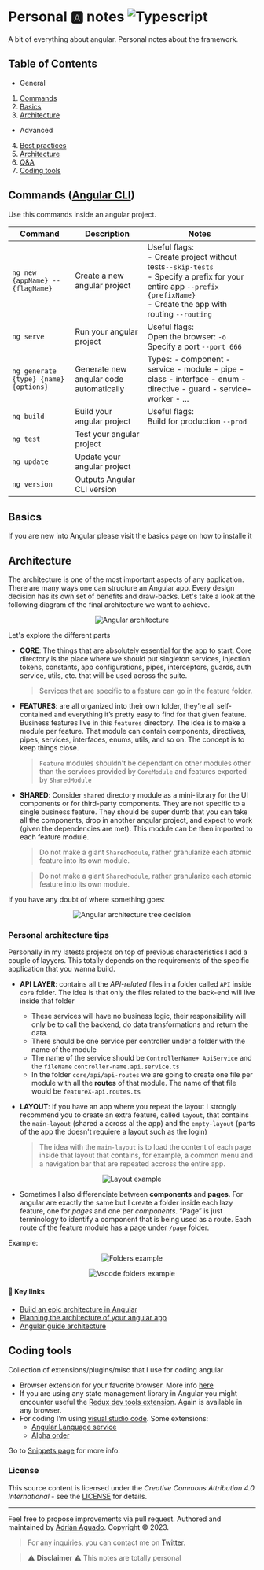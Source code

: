 # Personal 🅰️ notes ![Typescript](https://img.shields.io/badge/-Typescript-blue)

A bit of everything about angular. Personal notes about the framework.


## Table of Contents
- General
1. [Commands](#commands)
2. [Basics](#basics)
3. [Architecture](#architecture)

- Advanced

4. [Best practices](#best-practices)
5. [Architecture](#architecture)
6. [Q&A](#q&a)
7. [Coding tools](#coding-tools)

## Commands ([Angular CLI](https://angular.io/cli))

Use this commands inside an angular project.

| Command                               | Description                             | Notes                                                                                                                                                                             |
| ------------------------------------- | --------------------------------------- | --------------------------------------------------------------------------------------------------------------------------------------------------------------------------------- |
| `ng new {appName} --{flagName}`       | Create a new angular project            | Useful flags:<br/> - Create project without tests`--skip-tests`<br/> - Specify a prefix for your entire app `--prefix {prefixName}`<br/>- Create the app with routing `--routing` |
| `ng serve `                           | Run your angular project                | Useful flags: <br/>Open the browser: `-o` <br/>Specify a port `--port 666`                                                                                                        |
| `ng generate {type} {name} {options}` | Generate new angular code automatically | Types: - component - service - module - pipe - class - interface - enum - directive - guard - service-worker - ...                                                                |
| `ng build`                            | Build your angular project              | Useful flags: <br/>Build for production `--prod`                                                                                                                                  |
| `ng test`                             | Test your angular project               |                                                                                                                                                                                   |
| `ng update`                           | Update your angular project             |                                                                                                                                                                                   |
| `ng version`                          | Outputs Angular CLI version             |                                                                                                                                                                                   |

## Basics

If you are new into Angular please visit the basics page on how to installe it

## Architecture

The architecture is one of the most important aspects of any application. There are many ways one can structure an Angular app. Every design decision has its own set of benefits and draw-backs. Let's take a look at the following diagram of the final architecture we want to achieve.

<p align="center">
  <img src=".img/../img/architecture1.png" alt="Angular architecture" />
</p>

Let's explore the different parts

- **CORE**: The things that are absolutely essential for the app to start. Core directory is the place where we should put singleton services, injection tokens, constants, app configurations, pipes, interceptors, guards, auth service, utils, etc. that will be used across the suite.
  > Services that are specific to a feature can go in the feature folder.
- **FEATURES**: are all organized into their own folder, they’re all self-contained and everything it’s pretty easy to find for that given feature. Business features live in this `features` directory. The idea is to make a module per feature. That module can contain components, directives, pipes, services, interfaces, enums, utils, and so on. The concept is to keep things close.
  > `Feature` modules shouldn't be dependant on other modules other than the services provided by `CoreModule` and features exported by `SharedModule`
- **SHARED**: Consider `shared` directory module as a mini-library for the UI components or for third-party components. They are not specific to a single business feature. They should be super dumb that you can take all the components, drop in another angular project, and expect to work (given the dependencies are met). This module can be then imported to each feature module.
  > Do not make a giant `SharedModule`, rather granularize each atomic feature into its own module.
  
  > Do not make a giant `SharedModule`, rather granularize each atomic feature into its own module.




If you have any doubt of where something goes:

<p align="center">
  <img src=".img/../img/treeDecision.png" alt="Angular architecture tree decision" />
</p>

### Personal architecture tips

Personally in my latests projects on top of previous characteristics I add a couple of layyers. This totally depends on the requirements of the specific application that you wanna build.

- **API LAYER**: contains all the _API-related_ files in a folder called `API` inside `core` folder. The idea is that only the files related to the back-end will live inside that folder

  - These services will have no business logic, their responsibility will only be to call the backend, do data transformations and return the data.
  - There should be one service per controller under a folder with the name of the module
  - The name of the service should be `ControllerName+ ApiService` and the `fileName` `controller-name.api.service.ts`
  - In the folder `core/api/api-routes` we are going to create one file per module with all the **routes** of that module. The name of that file would be `featureX-api.routes.ts`

- **LAYOUT**: If you have an app where you repeat the layout I strongly recommend you to create an extra feature, called `layout`, that contains the `main-layout` (shared a across al the app) and the `empty-layout` (parts of the app the doesn't requiere a layout such as the login)
  > The idea with the `main-layout` is to load the content of each page inside that layout that contains, for example, a common menu and a navigation bar that are repeated accross the entire app.

<p align="center">
  <img src=".img/../img/layoutExample.png" alt="Layout example" />
</p>

- Sometimes I also differenciate between **components** and **pages**. For angular are exactly the same but I create a folder inside each lazy feature, one for _pages_ and one per _components_. “Page” is just terminology to identify a component that is being used as a route. Each route of the feature module has a page under `/page` folder.

Example:

<p align="center">
  <img src=".img/../img/folderExample.png" alt="Folders example" />
</p>

<p align="center">
  <img src=".img/../img/architectureVscode.png" alt="Vscode folders example" />
</p>

#### 🔗 Key links

- [Build an epic architecture in Angular](https://tomastrajan.medium.com/how-to-build-epic-angular-app-with-clean-architecture-91640ed1656)
- [Planning the architecture of your angular app](https://itnext.io/planning-the-architecture-of-your-angular-app-a4840bfec13b)
- [Angular guide architecture](https://angular.io/guide/architecture)


## Coding tools

Collection of extensions/plugins/misc that I use for coding angular

- Browser extension for your favorite browser. More info [here](https://angular.io/guide/devtools)
- If you are using any state management library in Angular you might encounter useful the [Redux dev tools extension](https://chrome.google.com/webstore/detail/redux-devtools/lmhkpmbekcpmknklioeibfkpmmfibljd?hl=es). Again is available in any browser.
- For coding I'm using [visual studio code](https://code.visualstudio.com/). Some extensions:
  - [Angular Language service](https://marketplace.visualstudio.com/items?itemName=Angular.ng-template)
  - [Alpha order](https://marketplace.visualstudio.com/items?itemName=ue.alphabetical-sorter)

 
Go to [Snippets page](./topics/AngularSnippets.md) for more info.
### License

This source content is licensed under the _Creative Commons Attribution 4.0 International_ - see the [LICENSE](LICENSE.md) for details.

---

Feel free to propose improvements via pull request. Authored and maintained by [Adrián Aguado](https://github.com/aguadotzn). Copyright © 2023.

> For any inquiries, you can contact me on [Twitter](https://twitter.com/aguadotzn).

> ⚠️ **Disclaimer** ⚠️
> This notes are totally personal
